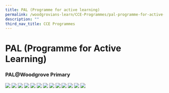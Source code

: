 ```yaml
---
title: PAL (Programme for active learning)
permalink: /woodgrovians-learn/CCE-Programmes/pal-programme-for-active-learning/
description: ""
third_nav_title: CCE Programmes
---
```

# **PAL (Programme for Active Learning)**

### PAL@Woodgrove Primary

![](/images/Slide1.jpg)
![](/images/PAL/PAL%20Modules%20for%20P1%20&%20P2%20copy.jpg)
![](/images/PAL/PAL%20Outdoor%20Eductation%20copy.jpg)
![](/images/PAL/PAL%20Outdoor%20Eductation%202%20copy.jpg)
![](/images/PAL/PAL%20Visual%20Art%20copy.jpg)
![](/images/PAL/PAL%20Visual%20Art%202%20copy.jpg)
![](/images/PAL/PAL%20Visual%20Art%203%20copy.jpg)
![](/images/PAL/PAL%20Visual%20Art%204%20copy.jpg)
![](/images/PAL/PAL%20Performing%20Art%20Music%20copy.jpg)
![](/images/PAL/PAL%20Sports%20&%20Game%20copy.jpg)
![](/images/PAL/PAL%20Sports%20&%20Game%202%20copy.jpg)
![](/images/PAL/PAL%20Sports%20&%20Game%203%20copy.jpg)
![](/images/PAL/Slide13%20copy.jpg)


